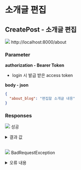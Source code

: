 # 소개글 편집

## CreatePost - 소개글 편집

<img src="https://img.shields.io/badge/PATCH-yellow?style=plastic&logo=appveyor&logo=PATCH"/> http://localhost:8000/about

### Parameter

**authorization - Bearer Token**

- login 시 발급 받은 access token

**body - json**

```json
{
  "about_blog": "편집할 소개글 내용"
}
```

### Responses

<img src="https://img.shields.io/badge/200-519800?style=plastic&logo=appveyor&logo=200"/> 성공

<details>

<summary>결과 값</summary>

```json
{
  "statusCode": 200,
  "about": {
    "user_id": 3,
    "about_blog": "소개글 내용",
    "is_owner": "1"
  }
}
```

- user_id: 소개글을 작성한 사용자의 ID
- about_blog: 소개글 내용
- is_owner: 소개글을 작성자와 로그인한 사용자가 일치할 경우 1, 일치하지 않을 경우 0

</details>

<br>

<img src="https://img.shields.io/badge/400-DB3A00?style=plastic&logo=appveyor&logo=400"/> BadRequestException

<details>

<summary>오류 내용</summary>

```json
{
  "statusCode": 400,
  "message": "...."
}
```

- 데이터를 보내는 과정에서 잘못된 데이터가 왔을 경우 발생하는 오류 <br> ex) 잘못된 파라메터명, 혹은 알맞지 않은 데이터 및 타입

</details>
